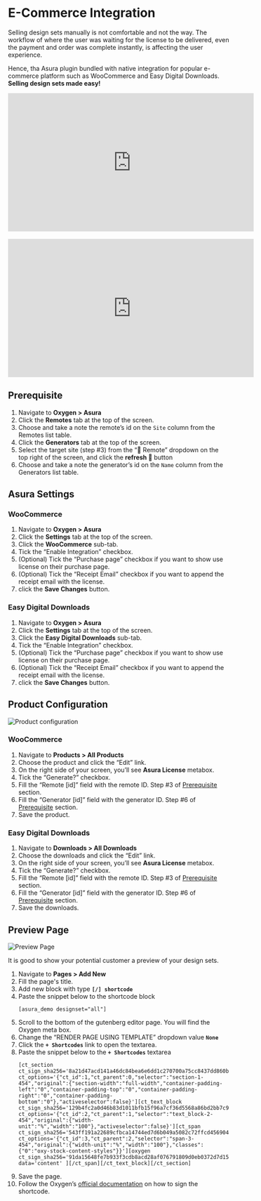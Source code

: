 # E-Commerce Integration

Selling design sets manually is not comfortable and not the way.
The workflow of where the user was waiting for the license to be delivered, even the payment and order was complete instantly, is affecting the user experience.

Hence, tha Asura plugin bundled with native integration for popular e-commerce platform such as WooCommerce and Easy Digital Downloads. **Selling design sets made easy!**


<div class="youtube-container"><iframe loading="lazy" width="560" height="315" src="https://www.youtube.com/embed/ThVEEm50Zt4" title="YouTube video player" frameborder="0" allow="accelerometer; autoplay; clipboard-write; encrypted-media; gyroscope; picture-in-picture" allowfullscreen></iframe></div>
<br>
<div class="youtube-container"><iframe loading="lazy" width="560" height="315" src="https://www.youtube.com/embed/6ncIUQLReYs" title="YouTube video player" frameborder="0" allow="accelerometer; autoplay; clipboard-write; encrypted-media; gyroscope; picture-in-picture" allowfullscreen></iframe></div>


## Prerequisite

1. Navigate to **Oxygen > Asura**
2. Click the **Remotes** tab at the top of the screen.
3. Choose and take a note the remote’s id on the `Site` column from the Remotes list table.
4. Click the **Generators** tab at the top of the screen.
5. Select the target site (step #3) from the “📌 Remote” dropdown on the top right of the screen, and click the **refresh 🔄️** button
6. Choose and take a note the generator’s id on the `Name` column from the Generators list table.


## Asura Settings

### WooCommerce

1. Navigate to **Oxygen > Asura**
2. Click the **Settings** tab at the top of the screen.
3. Click the **WooCommerce** sub-tab.
4. Tick the “Enable Integration” checkbox.
5. (Optional) Tick the “Purchase page” checkbox if you want to show use license on their purchase page.
6. (Optional) Tick the “Receipt Email” checkbox if you want to append the receipt email with the license.
7. click the **Save Changes** button.


### Easy Digital Downloads

1. Navigate to **Oxygen > Asura**
2. Click the **Settings** tab at the top of the screen.
3. Click the **Easy Digital Downloads** sub-tab.
4. Tick the “Enable Integration” checkbox.
5. (Optional) Tick the “Purchase page” checkbox if you want to show use license on their purchase page.
6. (Optional) Tick the “Receipt Email” checkbox if you want to append the receipt email with the license.
7. click the **Save Changes** button.


## Product Configuration

![Product configuration](/images/product-configuration.png)

### WooCommerce

1. Navigate to **Products > All Products**
2. Choose the product and click the “Edit” link.
3. On the right side of your screen, you’ll see **Asura License** metabox.
4. Tick the “Generate?” checkbox.
5. Fill the “Remote [id]” field with the remote ID. Step #3 of [Prerequisite](#prerequisite) section.
6. Fill the “Generator [id]” field with the generator ID. Step #6 of [Prerequisite](#prerequisite) section.
7. Save the product.


### Easy Digital Downloads

1. Navigate to **Downloads > All Downloads**
2. Choose the downloads and click the “Edit” link.
3. On the right side of your screen, you’ll see **Asura License** metabox.
4. Tick the “Generate?” checkbox.
5. Fill the “Remote [id]” field with the remote ID. Step #3 of [Prerequisite](#prerequisite) section.
6. Fill the “Generator [id]” field with the generator ID. Step #6 of [Prerequisite](#prerequisite) section.
7. Save the downloads.


## Preview Page

![Preview Page](/images/preview-page.png)

It is good to show your potential customer a preview of your design sets.

1. Navigate to **Pages > Add New**
2. Fill the page's title.
3. Add new block with type **`[/] shortcode`**
4. Paste the snippet below to the shortcode block
    ```
    [asura_demo designset="all"]
    ```
5. Scroll to the bottom of the gutenberg editor page. You will find the Oxygen meta box.
6. Change the “RENDER PAGE USING TEMPLATE” dropdown value **`None`**
7. Click the **`+ Shortcodes`** link to open the textarea.
8. Paste the snippet below to the **`+ Shortcodes`** textarea
    ```
    [ct_section ct_sign_sha256='8a21d47acd141a46dc84bea6e6dd1c270700a75cc8437dd860b4229a9486ba69' ct_options='{"ct_id":1,"ct_parent":0,"selector":"section-1-454","original":{"section-width":"full-width","container-padding-left":"0","container-padding-top":"0","container-padding-right":"0","container-padding-bottom":"0"},"activeselector":false}'][ct_text_block ct_sign_sha256='129b4fc2a0d46b83d1011bfb15f96a7cf36d5568a86bd2bb7c965b5223291097' ct_options='{"ct_id":2,"ct_parent":1,"selector":"text_block-2-454","original":{"width-unit":"%","width":"100"},"activeselector":false}'][ct_span ct_sign_sha256='543ff191a22689cfbca14744ed7d6b049a5082c72ffcd4569048370962245cdb' ct_options='{"ct_id":3,"ct_parent":2,"selector":"span-3-454","original":{"width-unit":"%","width":"100"},"classes":{"0":"oxy-stock-content-styles"}}'][oxygen ct_sign_sha256='91da15648fe7b933f3cdb8acd28af076791809d0eb0372d7d159a4ce30c02acb' data='content' ][/ct_span][/ct_text_block][/ct_section]
    ```
9. Save the page.
10. Follow the Oxygen’s [official documentation](https://oxygenbuilder.com/documentation/other/security/) on how to sign the shortcode.
